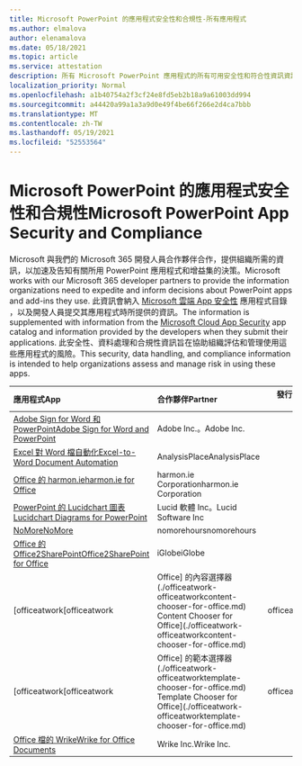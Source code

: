 ```yaml
---
title: Microsoft PowerPoint 的應用程式安全性和合規性-所有應用程式
ms.author: elmalova
author: elenamalova
ms.date: 05/18/2021
ms.topic: article
ms.service: attestation
description: 所有 Microsoft PowerPoint 應用程式的所有可用安全性和符合性資訊資訊。
localization_priority: Normal
ms.openlocfilehash: a1b40754a2f3cf24e8fd5eb2b18a9a61003dd994
ms.sourcegitcommit: a44420a99a1a3a9d0e49f4be66f266e2d4ca7bbb
ms.translationtype: MT
ms.contentlocale: zh-TW
ms.lasthandoff: 05/19/2021
ms.locfileid: "52553564"
---
```

# <a name="microsoft-powerpoint-app-security-and-compliance"></a><span data-ttu-id="58934-103">Microsoft PowerPoint 的應用程式安全性和合規性</span><span class="sxs-lookup"><span data-stu-id="58934-103">Microsoft PowerPoint App Security and Compliance</span></span>

<span data-ttu-id="58934-104">Microsoft 與我們的 Microsoft 365 開發人員合作夥伴合作，提供組織所需的資訊，以加速及告知有關所用 PowerPoint 應用程式和增益集的決策。</span><span class="sxs-lookup"><span data-stu-id="58934-104">Microsoft works with our Microsoft 365 developer partners to provide the information organizations need to expedite and inform decisions about PowerPoint apps and add-ins they use.</span></span> <span data-ttu-id="58934-105">此資訊會納入 [Microsoft 雲端 App 安全性](https://www.microsoft.com/en-us/enterprise-mobility-security/cloud-app-security) 應用程式目錄 ，以及開發人員提交其應用程式時所提供的資訊。</span><span class="sxs-lookup"><span data-stu-id="58934-105">The information is supplemented with information from the [Microsoft Cloud App Security](https://www.microsoft.com/en-us/enterprise-mobility-security/cloud-app-security) app catalog and information provided by the developers when they submit their applications.</span></span> <span data-ttu-id="58934-106">此安全性、資料處理和合規性資訊旨在協助組織評估和管理使用這些應用程式的風險。</span><span class="sxs-lookup"><span data-stu-id="58934-106">This security, data handling, and compliance information is intended to help organizations assess and manage risk in using these apps.</span></span>

| <span data-ttu-id="58934-107">**應用程式**</span><span class="sxs-lookup"><span data-stu-id="58934-107">**App**</span></span> | <span data-ttu-id="58934-108">**合作夥伴**</span><span class="sxs-lookup"><span data-stu-id="58934-108">**Partner**</span></span> | <span data-ttu-id="58934-109">**發行者證明**</span><span class="sxs-lookup"><span data-stu-id="58934-109">**Publisher Attested**</span></span> | <span data-ttu-id="58934-110">**認證**</span><span class="sxs-lookup"><span data-stu-id="58934-110">**Certified**</span></span> |
|:--------|:------------|:----------------------:|:-------------:|
| [<span data-ttu-id="58934-111">Adobe Sign for Word 和 PowerPoint</span><span class="sxs-lookup"><span data-stu-id="58934-111">Adobe Sign for Word and PowerPoint</span></span>](./adobe-inc-sign-for-word-and-powerpoint.md) | <span data-ttu-id="58934-112">Adobe Inc.。</span><span class="sxs-lookup"><span data-stu-id="58934-112">Adobe Inc.</span></span> | <span data-ttu-id="58934-113">**✓**</span><span class="sxs-lookup"><span data-stu-id="58934-113">**✓**</span></span> | <img alt="Certified application badge" src="../media/certified-badge.png" height="25" width="25" /> |
| [<span data-ttu-id="58934-114">Excel 對 Word 檔自動化</span><span class="sxs-lookup"><span data-stu-id="58934-114">Excel-to-Word Document Automation</span></span>](./analysisplace-excel-to-word-document-automation.md) | <span data-ttu-id="58934-115">AnalysisPlace</span><span class="sxs-lookup"><span data-stu-id="58934-115">AnalysisPlace</span></span> | <span data-ttu-id="58934-116">**✓**</span><span class="sxs-lookup"><span data-stu-id="58934-116">**✓**</span></span> |  |
| [<span data-ttu-id="58934-117">Office 的 harmon.ie</span><span class="sxs-lookup"><span data-stu-id="58934-117">harmon.ie for Office</span></span>](./harmonie-corporation-for-office.md) | <span data-ttu-id="58934-118">harmon.ie Corporation</span><span class="sxs-lookup"><span data-stu-id="58934-118">harmon.ie Corporation</span></span> | <span data-ttu-id="58934-119">**✓**</span><span class="sxs-lookup"><span data-stu-id="58934-119">**✓**</span></span> |  |
| [<span data-ttu-id="58934-120">PowerPoint 的 Lucidchart 圖表</span><span class="sxs-lookup"><span data-stu-id="58934-120">Lucidchart Diagrams for PowerPoint</span></span>](./lucid-software-inc-lucidchart-diagrams-for-powerpoint.md) | <span data-ttu-id="58934-121">Lucid 軟體 Inc。</span><span class="sxs-lookup"><span data-stu-id="58934-121">Lucid Software Inc</span></span> | <span data-ttu-id="58934-122">**✓**</span><span class="sxs-lookup"><span data-stu-id="58934-122">**✓**</span></span> |  |
| [<span data-ttu-id="58934-123">NoMore</span><span class="sxs-lookup"><span data-stu-id="58934-123">NoMore</span></span>](./nomorehours-nomore.md) | <span data-ttu-id="58934-124">nomorehours</span><span class="sxs-lookup"><span data-stu-id="58934-124">nomorehours</span></span> | <span data-ttu-id="58934-125">**✓**</span><span class="sxs-lookup"><span data-stu-id="58934-125">**✓**</span></span> |  |
| [<span data-ttu-id="58934-126">Office 的 Office2SharePoint</span><span class="sxs-lookup"><span data-stu-id="58934-126">Office2SharePoint for Office</span></span>](./iglobe-office2sharepoint-for-office.md) | <span data-ttu-id="58934-127">iGlobe</span><span class="sxs-lookup"><span data-stu-id="58934-127">iGlobe</span></span> | <span data-ttu-id="58934-128">**✓**</span><span class="sxs-lookup"><span data-stu-id="58934-128">**✓**</span></span> | <img alt="Certified application badge" src="../media/certified-badge.png" height="25" width="25" /> |
| <span data-ttu-id="58934-129">[officeatwork</span><span class="sxs-lookup"><span data-stu-id="58934-129">[officeatwork</span></span> | <span data-ttu-id="58934-130">Office] 的內容選擇器 (./officeatwork-officeatworkcontent-chooser-for-office.md) </span><span class="sxs-lookup"><span data-stu-id="58934-130">Content Chooser for Office](./officeatwork-officeatworkcontent-chooser-for-office.md)</span></span> | <span data-ttu-id="58934-131">officeatwork</span><span class="sxs-lookup"><span data-stu-id="58934-131">officeatwork</span></span> | <span data-ttu-id="58934-132">**✓**</span><span class="sxs-lookup"><span data-stu-id="58934-132">**✓**</span></span> | <img alt="Certified application badge" src="../media/certified-badge.png" height="25" width="25" /> |
| <span data-ttu-id="58934-133">[officeatwork</span><span class="sxs-lookup"><span data-stu-id="58934-133">[officeatwork</span></span> | <span data-ttu-id="58934-134">Office] 的範本選擇器 (./officeatwork-officeatworktemplate-chooser-for-office.md) </span><span class="sxs-lookup"><span data-stu-id="58934-134">Template Chooser for Office](./officeatwork-officeatworktemplate-chooser-for-office.md)</span></span> | <span data-ttu-id="58934-135">officeatwork</span><span class="sxs-lookup"><span data-stu-id="58934-135">officeatwork</span></span> | <span data-ttu-id="58934-136">**✓**</span><span class="sxs-lookup"><span data-stu-id="58934-136">**✓**</span></span> | <img alt="Certified application badge" src="../media/certified-badge.png" height="25" width="25" /> |
| [<span data-ttu-id="58934-137">Office 檔的 Wrike</span><span class="sxs-lookup"><span data-stu-id="58934-137">Wrike for Office Documents</span></span>](./wrike-inc-for-office-documents.md) | <span data-ttu-id="58934-138">Wrike Inc.</span><span class="sxs-lookup"><span data-stu-id="58934-138">Wrike Inc.</span></span> | <span data-ttu-id="58934-139">**✓**</span><span class="sxs-lookup"><span data-stu-id="58934-139">**✓**</span></span> | <img alt="Certified application badge" src="../media/certified-badge.png" height="25" width="25" /> |

